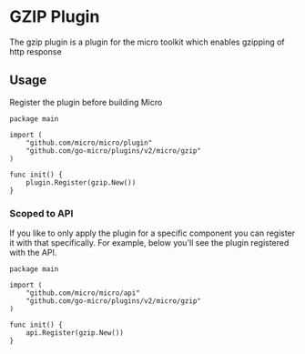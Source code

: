 # GZIP Plugin

The gzip plugin is a plugin for the micro toolkit which enables gzipping of http response

## Usage

Register the plugin before building Micro

```
package main

import (
	"github.com/micro/micro/plugin"
	"github.com/go-micro/plugins/v2/micro/gzip"
)

func init() {
	plugin.Register(gzip.New())
}
```

### Scoped to API

If you like to only apply the plugin for a specific component you can register it with that specifically. 
For example, below you'll see the plugin registered with the API.

```
package main

import (
	"github.com/micro/micro/api"
	"github.com/go-micro/plugins/v2/micro/gzip"
)

func init() {
	api.Register(gzip.New())
}
```
